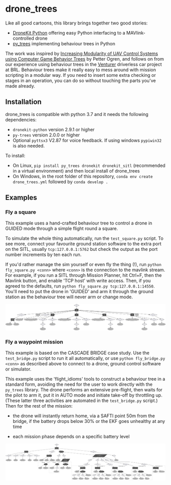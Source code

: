 # drone_trees
Like all good cartoons, this library brings together two good stories:
* [DroneKit Python](https://github.com/dronekit/dronekit-python) offering easy Python interfacing to a MAVlink-controlled drone
* [py_trees](https://github.com/splintered-reality/py_trees) implementing behaviour trees in Python

The work was inspired by [Increasing Modularity of UAV Control Systems using Computer Game Behavior Trees](https://arc.aiaa.org/doi/pdf/10.2514/6.2012-4458) by Petter Ogren, and follows on from our experience using behaviour trees in the [Venturer](https://www.venturer-cars.com/) driverless car project at BRL.  Behaviour trees make it really easy to mess around with mission scripting in a modular way.  If you need to insert some extra checking or stages in an operation, you can do so without touching the parts you've made already.

## Installation
drone_trees is compatible with python 3.7 and it needs the following dependencies:
* `dronekit-python` version 2.9.1 or higher
* `py-trees` version 2.0.0 or higher
* Optional `pyttsx3` V2.87 for voice feedback. If using windows `pypiwin32` is also needed.

To install:
* On Linux, `pip install py_trees dronekit dronekit_sitl` (recommended in a virtual environment) and then local install of drone_trees
* On Windows, in the root folder of this repository, `conda env create drone_trees.yml` followed by `conda develop .` 

## Examples

### Fly a square

This example uses a hand-crafted behaviour tree to control a drone in GUIDED mode through a simple flight round a square.

To simulate the whole thing automatically, run the `test_square.py` script.  To see more, connect your favourite ground station software to the extra port on the SITL, usually `tcp:127.0.0.1:5762` but check the output as the port number increments by ten each run.

If you'd rather manage the sim yourself or even fly the thing (!), run `python fly_square.py <conn>` where `<conn>` is the connection to the mavlink stream.  For example, if you run a SITL through Mission Planner, hit Ctrl+F, then the Mavlink button, and enable 'TCP host' with write access.  Then, if you agreed to the defaults, run `python fly_square.py tcp:127.0.0.1:14550`.  You'll need to put the drone in 'GUIDED' and arm it through the ground station as the behaviour tree will never arm or change mode.

![Behaviour tree](https://raw.githubusercontent.com/UoBFlightLab/drone_trees/master/examples/square/fly_square.py.png)

### Fly a waypoint mission

This example is based on the CASCADE BRIDGE case study.  Use the `test_bridge.py` script to run it all automatically, or use `python fly_bridge.py <conn>` as described above to connect to a drone, ground control software or simulator.

This example uses the 'flight_idioms' tools to construct a behaviour tree in a standard form, avoiding the need for the user to work directly with the `py_trees` library.  The drone performs an extensive pre-flight, then waits for the pilot to arm it, put it in AUTO mode and initiate take-off by throttling up.  (These latter three activities are automated in the `test_bridge.py` script.)  Then for the rest of the mission:

* the drone will instantly return home, via a SAFTI point 50m from the bridge, if the battery drops below 30% or the EKF goes unhealthy at any time

* each mission phase depends on a specific battery level

![Behaviour tree](https://raw.githubusercontent.com/UoBFlightLab/drone_trees/master/examples/bridge/fly_bridge.py.png)

